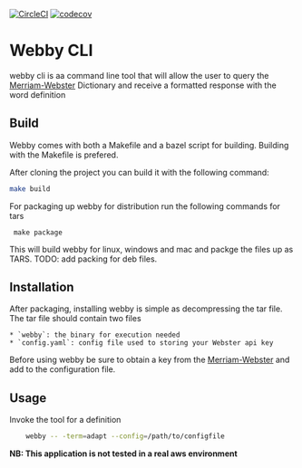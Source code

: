 [![CircleCI](https://dl.circleci.com/status-badge/img/gh/aedwa038/webbycli/tree/main.svg?style=svg)](https://dl.circleci.com/status-badge/redirect/gh/aedwa038/webbycli/tree/main)
[![codecov](https://codecov.io/gh/aedwa038/webbycli/branch/main/graph/badge.svg?token=4FUOFXU93Y)](https://codecov.io/gh/aedwa038/webbycli)

# Webby CLI

webby cli is aa command line tool that will allow the user to query the [Merriam-Webster](https://dictionaryapi.com/products/json#sec-2.fl) Dictionary and receive a formatted response with the word definition


## Build
Webby comes with both a Makefile and a bazel script for building. Building with the Makefile is prefered.

After cloning the project you can build it with the following command:
```bash
make build
```

For packaging up webby for distribution run the following commands for tars
```
 make package
```

This will build webby for linux, windows and mac and packge the files up as TARS. 
TODO: add packing for deb files.

## Installation
After packaging, installing webby is simple as decompressing the tar file.
The tar file should contain two files

    * `webby`: the binary for execution needed
    * `config.yaml`: config file used to storing your Webster api key
Before using webby be sure to obtain a key from the [Merriam-Webster](https://dictionaryapi.com/products/json#sec-2.fl) and add to the configuration file.

## Usage
Invoke the tool for a definition
```bash
    webby -- -term=adapt --config=/path/to/configfile
```

**NB: This application is not tested in a real aws environment**
